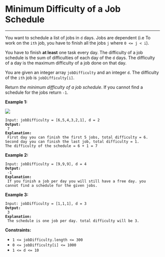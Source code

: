 # Minimum Difficulty of a Job Schedule

***

You want to schedule a list of jobs in `d` days. Jobs are dependent (i.e To work on the `ith` job, you have to finish all the jobs `j` where `0 <= j < i`).

You have to finish **at least** one task every day. The difficulty of a job schedule is the sum of difficulties of each day of the `d` days. The difficulty of a day is the maximum difficulty of a job done on that day.

You are given an integer array `jobDifficulty` and an integer `d`. The difficulty of the `ith` job is `jobDifficulty[i]`.

Return _the minimum difficulty of a job schedule_. If you cannot find a schedule for the jobs return `-1`.

&#x20;

**Example 1:**

![](https://assets.leetcode.com/uploads/2020/01/16/untitled.png)

<pre><code>Input: jobDifficulty = [6,5,4,3,2,1], d = 2
<strong>Output:
</strong> 7
<strong>Explanation:
</strong> First day you can finish the first 5 jobs, total difficulty = 6.
Second day you can finish the last job, total difficulty = 1.
The difficulty of the schedule = 6 + 1 = 7 </code></pre>

**Example 2:**

<pre><code>Input: jobDifficulty = [9,9,9], d = 4
<strong>Output:
</strong> -1
<strong>Explanation:
</strong> If you finish a job per day you will still have a free day. you cannot find a schedule for the given jobs.</code></pre>

**Example 3:**

<pre><code>Input: jobDifficulty = [1,1,1], d = 3
<strong>Output:
</strong> 3
<strong>Explanation:
</strong> The schedule is one job per day. total difficulty will be 3.</code></pre>

&#x20;

**Constraints:**

* `1 <= jobDifficulty.length <= 300`
* `0 <= jobDifficulty[i] <= 1000`
* `1 <= d <= 10`
